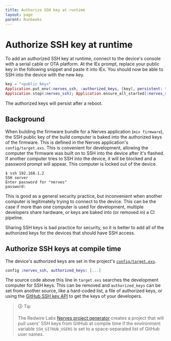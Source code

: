 ```yaml
---
title: Authorize SSH key at runtime
layout: page
parent: Runbooks
---
```


# Authorize SSH key at runtime

To add an authorized SSH key at runtime, connect to the device's console with
a serial cable or OTA platform. At the IEx prompt, replace your public key in
the following snippet and paste it into IEx. You should now be able to SSH into
the device with the new key.

```elixir
key = "<public key>"
Application.put_env(:nerves_ssh, :authorized_keys, [key], persistent: true)
Application.stop(:nerves_ssh); Application.ensure_all_started(:nerves_ssh)
```

The authorized keys will persist after a reboot.

## Background

When building the firmware bundle for a Nerves application (`mix firmware`),
the SSH public key of the build computer is baked into the authorized keys of
the firmware. This is defined in the Nerves application's `config/target.exs`.
This is convenient for development, allowing the computer the firmware was built
on to SSH into the device after it's flashed. If another computer tries to SSH
into the device, it will be blocked and a password prompt will appear. This
computer is locked out of the device.

```text
$ ssh 192.168.1.2
SSH server
Enter password for "nerves"
password: 
```

This is good as a general security practice, but inconvenient when another
computer is legitimately trying to connect to the device. This can be the case
if more than one computer is used for development, multiple developers share
hardware, or keys are baked into (or removed in) a CI pipeline.

Sharing SSH keys is bad practice for security, so it is better to add all of the
authorized keys for the devices that should have SSH access.

## Authorize SSH keys at compile time

The device's authorized keys are set in the project's [`config/target.exs`](https://github.com/nerves-project/nerves_bootstrap/blob/main/templates/new/config/target.exs).

```elixir
config :nerves_ssh, authorized_keys: [...]
```

The source code above this line in `target.exs` searches the development
computer for SSH keys. This can be removed and `authorized_keys` can be set from
another source, like a hard-coded list, a file of authorized keys, or using the
[GitHub SSH key API](https://docs.github.com/en/rest/users/keys?apiVersion=2022-11-28#list-public-ssh-keys-for-the-authenticated-user)
to get the keys of your developers.

> 🛈 Tip
> 
> The Redwire Labs [Nerves project generator](https://github.com/redwirelabs/redwire_tasks)
> creates a project that will pull users' SSH keys from GitHub at compile time
> if the environment variable `SSH_GITHUB_USERS` is set to a space-separated
> list of GitHub user names.
